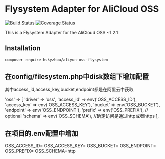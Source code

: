 # Flysystem Adapter for AliCloud OSS

[![Build Status](https://travis-ci.org/aliyun/aliyun-oss-php-sdk-flysystem.svg?branch=master)](https://travis-ci.org/aliyun/aliyun-oss-php-sdk-flysystem)
[![Coverage Status](https://coveralls.io/repos/github/aliyun/aliyun-oss-php-sdk-flysystem/badge.svg?branch=master)](https://coveralls.io/github/aliyun/aliyun-oss-php-sdk-flysystem?branch=master)

This is a Flysystem Adapter for the AliCloud OSS ~1.2.1

## Installation

```bash
composer require hskyzhou/aliyun-oss-flysystem
```

## 在config/filesystem.php中disk数组下增加配置
其中access_id,access_key,bucket,endpoint都是在阿里云中获取

'oss' => [
    'driver'     => 'oss',
    'access_id'  => env('OSS_ACCESS_ID'),
    'access_key' => env('OSS_ACCESS_KEY'),
    'bucket'     => env('OSS_BUCKET'),
    'endpoint'   => env('OSS_ENDPOINT'),
    'prefix'     => env('OSS_PREFIX'), // optional
    'schema' => env('OSS_SCHEMA'),   //确定访问是通过http或者https
],

## 在项目的.env配置中增加

OSS_ACCESS_ID=
OSS_ACCESS_KEY=
OSS_BUCKET=
OSS_ENDPOINT=
OSS_PREFIX=
OSS_SCHEMA=http